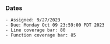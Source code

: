 ### Dates

    - Assigned: 9/27/2023
    - Due: Monday Oct 09 23:59:00 PDT 2023
    - Line coverage bar: 80
    - Function coverage bar: 85

